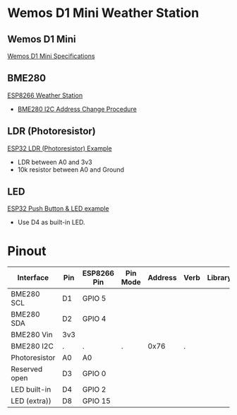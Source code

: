 # Wemos D1 Mini Weather Station

## Wemos D1 Mini

[Wemos D1 Mini Specifications](https://www.wemos.cc/en/latest/d1/d1_mini.html)

## BME280

[ESP8266 Weather Station](https://lastminuteengineers.com/bme280-esp8266-weather-station/)

* [BME280 I2C Address Change Procedure](https://lastminuteengineers.com/bme280-arduino-tutorial/#procedure-to-change-i2c-address)

## LDR (Photoresistor) 

[ESP32 LDR (Photoresistor) Example](http://www.esp32learning.com/code/esp32-and-ldr-example.php)

* LDR between A0 and 3v3
* 10k resistor between A0 and Ground

## LED

[ESP32 Push Button & LED example](https://microcontrollerslab.com/push-button-esp32-gpio-digital-input/)

* Use D4 as built-in LED.

# Pinout

| Interface     | Pin | ESP8266 Pin | Pin Mode | Address | Verb | Library |
| ------------- | --- | ----------- | -------- | ------- | ---- | ------- |
| BME280 SCL    | D1  | GPIO 5      |          |         |      |         |
| BME280 SDA    | D2  | GPIO 4      |          |         |      |         |
| BME280 Vin    | 3v3 |             |          |         |      |         |
| BME280 I2C    | .   | .           | .        | 0x76    | .    |         |
| Photoresistor | A0  | A0          |          |         |      |         |
| Reserved open | D3  | GPIO 0      |          |         |      |         |
| LED built-in  | D4  | GPIO 2      |          |         |      |         |
| LED (extra))  | D8  | GPIO 15     |          |         |      |         |
